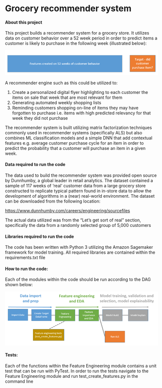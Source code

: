# Grocery recommender system

#### About this project

This project builds a recommender system for a grocery store.  It utilizes data on customer behavior over a 52 week period in order to predict items a customer is likely to purchase in the following week (illustrated below):

![](Images/Timeline.PNG)

A recommender engine such as this could be utilized to:

1.	Create a personalized digital flyer highlighting to each customer the items on sale that week that are most relevant for them
2.	Generating automated weekly shopping lists
3.	Reminding customers shopping on-line of items they may have forgotten to purchase i.e. items with high predicted relevancy for that week they did not purchase

The recommender system is built utilizing matrix factorization techniques commonly used in recommender systems (specifically ALS) but also combines ML classification models and a simple DNN that add contextual features e.g. average customer purchase cycle for an item in order to predict the probability that a customer will purchase an item in a given week.  

#### Data required to run the code

The data used to build the recommender system was provided open source by Dunnhumby, a global leader in retail analytics.  The dataset contained a sample of 117 weeks of ‘real’ customer data from a large grocery store constructed to replicate typical pattern found in in-store data to allow the development of algorithms in a (near) real-world environment.  The dataset can be downloaded from the following location:

https://www.dunnhumby.com/careers/engineering/sourcefiles

The actual data utilized was from the “Let’s get sort of real” section, specifically the data from a randomly selected group of 5,000 customers

#### Libraries required to run the code

The code has been written with Python 3 utilizing the Amazon Sagemaker framework for model training. All required libraries are contained within the requirements.txt file

#### How to run the code:

Each of the modules within the code should be run according to the DAG shown below:

![](Images/project_dag.PNG)

#### Tests:

Each of the functions within the Feature Engineering module contains a unit test that can be run with PyTest.  In order to run the tests navigate to the Feature Engineering module and run test_create_features.py in the command line
